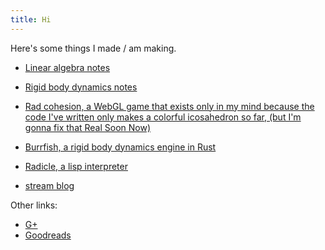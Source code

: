 ```yaml
---
title: Hi
---
```

Here's some things I made / am making.

 - [Linear algebra notes](linalg.html)

 - [Rigid body dynamics notes](rigid/)

 - [Rad cohesion, a WebGL game that exists only in my mind because the code I've written only makes a colorful icosahedron so far, (but I'm gonna fix that Real Soon Now)](https://github.com/nham/radcohesion)

 - [Burrfish, a rigid body dynamics engine in Rust](https://github.com/nham/burrfish)

 - [Radicle, a lisp interpreter](https://github.com/nham/radicle)

 - [stream blog](stream.html)


Other links:

 - [G+](https://plus.google.com/107239411748947572422/)
 - [Goodreads](https://www.goodreads.com/user/show/18824764)
